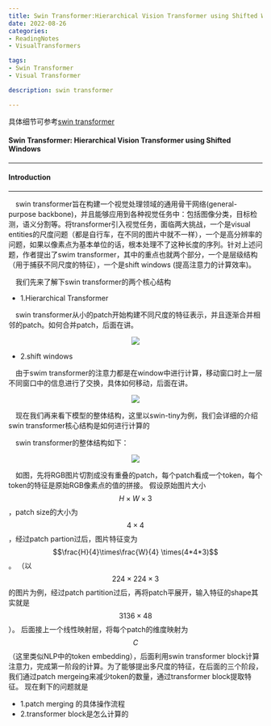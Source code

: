 ```yaml
---
title: Swin Transformer:Hierarchical Vision Transformer using Shifted Windows
date: 2022-08-26
categories:
- ReadingNotes
- VisualTransformers

tags:
- Swin Transformer
- Visual Transformer

description: swin transformer

---
```

具体细节可参考[swin transformer](https://arxiv.org/pdf/2103.14030.pdf)


#### Swin Transformer: Hierarchical Vision Transformer using Shifted Windows
---------------------------------------------------------------

#### Introduction
------------------------------------------------------------------

&emsp;swin transformer旨在构建一个视觉处理领域的通用骨干网络(general-purpose backbone)，并且能够应用到各种视觉任务中：包括图像分类，目标检测，语义分割等。将transformer引入视觉任务，面临两大挑战，一个是visual entities的尺度问题（都是自行车，在不同的图片中就不一样），一个是高分辨率的问题，如果以像素点为基本单位的话，根本处理不了这种长度的序列。针对上述问题，作者提出了swim transformer，其中的重点也就两个部分，一个是层级结构（用于捕获不同尺度的特征），一个是shift windows (提高注意力的计算效率)。

&emsp;我们先来了解下swin transformer的两个核心结构

- 1.Hierarchical Transformer 

&emsp;swin transformer从小的patch开始构建不同尺度的特征表示，并且逐渐合并相邻的patch。如何合并patch，后面在讲。
<center>
<figure>
<img src="{{site.url}}/pictures/swin_tran.png">
</figure>
</center>

- 2.shift windows

&emsp;由于swim transformer的注意力都是在window中进行计算，移动窗口时上一层不同窗口中的信息进行了交换，具体如何移动，后面在讲。

<center>
<figure>
<img src="{{site.url}}/pictures/swin_tran_2.png">
</figure>
</center>

&emsp;现在我们再来看下模型的整体结构，这里以swin-tiny为例，我们会详细的介绍swin transformer核心结构是如何进行计算的

&emsp;swin transformer的整体结构如下：
<center>
<figure>
<img src="{{site.url}}/pictures/swin_tran_1.png">
</figure>
</center>

&emsp;如图，先将RGB图片切割成没有重叠的patch，每个patch看成一个token，每个token的特征是原始RGB像素点的值的拼接。
假设原始图片大小 $$H \times W\times 3 $$ ，patch size的大小为 $$4\times 4$$，经过patch partion过后，图片特征变为$$\frac{H}{4}\times\frac{W}{4} \times(4*4*3)$$。
（以$$224\times 224\times 3$$的图片为例，经过patch partition过后，再将patch平展开，输入特征的shape其实就是$$3136\times 48$$）。
后面接上一个线性映射层，将每个patch的维度映射为$$C$$（这里类似NLP中的token embedding），后面利用swin transformer block计算注意力，完成第一阶段的计算。为了能够提出多尺度的特征，在后面的三个阶段，我们通过patch mergeing来减少token的数量，通过transformer block提取特征。
现在剩下的问题就是
- 1.patch merging 的具体操作流程
- 2.transformer block是怎么计算的
